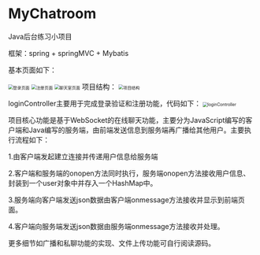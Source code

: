 # MyChatroom

Java后台练习小项目

框架：spring + springMVC + Mybatis

基本页面如下：

<img src="https://github.com/blacksheep380/MyChatroom/raw/master/img/登录页面.PNG" alt="登录页面" style="zoom: 60%;" />
<img src="https://github.com/blacksheep380/MyChatroom/raw/master/img/注册页面.PNG" alt="注册页面" style="zoom:60%;" />
<img src="https://github.com/blacksheep380/MyChatroom/raw/master/img/聊天室页面.PNG" alt="聊天室页面" style="zoom:60%;" />
项目结构：
<img src="https://github.com/blacksheep380/MyChatroom/raw/master/img/项目结构.PNG" alt="项目结构" style="zoom:60%;" />


loginController主要用于完成登录验证和注册功能，代码如下：
<img src="https://github.com/blacksheep380/MyChatroom/raw/master/img/loginController.PNG" alt="loginController" style="zoom:60%;" />


项目核心功能是基于WebSocket的在线聊天功能，主要分为JavaScript编写的客户端和Java编写的服务端，由前端发送信息到服务端再广播给其他用户。主要执行流程如下：

1.由客户端发起建立连接并传递用户信息给服务端

2.客户端和服务端的onopen方法同时执行，服务端onopen方法接收用户信息、封装到一个user对象中并存入一个HashMap中。

3.服务端向客户端发送json数据由客户端onmessage方法接收并显示到前端页面。

4.客户端向服务端发送json数据由服务端onmessage方法接收并处理。

更多细节如广播和私聊功能的实现、文件上传功能可自行阅读源码。
